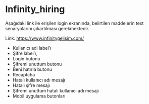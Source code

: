 # Infinity_hiring

Aşağıdaki link ile erişilen login ekranında, belirtilen maddelerin test senaryolarını çıkartılması
gerekmektedir.

Link: https://www.infinitygelisim.com/

- Kullanıcı adı label’ı
- Şifre label’ı,
- Login butonu
- Şifremi unuttum butonu
- Beni hatırla butonu
- Recaptcha
- Hatalı kullanıcı adı mesajı
- Hatalı şifre mesajı
- Şifremi unuttum hatalı kullanıcı adı mesajı
- Mobil uygulama butonları
